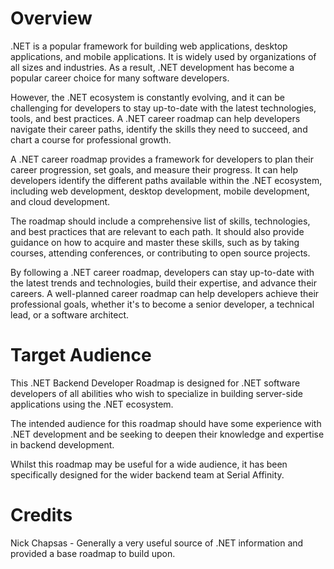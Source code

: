 <h1>Overview</h1>

.NET is a popular framework for building web applications, desktop applications, and mobile applications. It is widely used by organizations of all sizes and industries. 
As a result, .NET development has become a popular career choice for many software developers.

However, the .NET ecosystem is constantly evolving, and it can be challenging for developers to stay up-to-date with the latest technologies, tools, and best practices. 
A .NET career roadmap can help developers navigate their career paths, identify the skills they need to succeed, and chart a course for professional growth.

A .NET career roadmap provides a framework for developers to plan their career progression, set goals, and measure their progress. 
It can help developers identify the different paths available within the .NET ecosystem, including web development, desktop development, mobile development, and cloud development.

The roadmap should include a comprehensive list of skills, technologies, and best practices that are relevant to each path. 
It should also provide guidance on how to acquire and master these skills, such as by taking courses, attending conferences, or contributing to open source projects.

By following a .NET career roadmap, developers can stay up-to-date with the latest trends and technologies, build their expertise, and advance their careers. 
A well-planned career roadmap can help developers achieve their professional goals, whether it's to become a senior developer, a technical lead, or a software architect.

<h1>Target Audience</h1>
This .NET Backend Developer Roadmap is designed for .NET software developers of all abilities who wish to specialize in building server-side applications using the .NET ecosystem. 

The intended audience for this roadmap should have some experience with .NET development and be seeking to deepen their knowledge and expertise in backend development.

Whilst this roadmap may be useful for a wide audience, it has been specifically designed for the wider backend team at Serial Affinity. 

<h1>Credits</h1>
Nick Chapsas - Generally a very useful source of .NET information and provided a base roadmap to build upon.